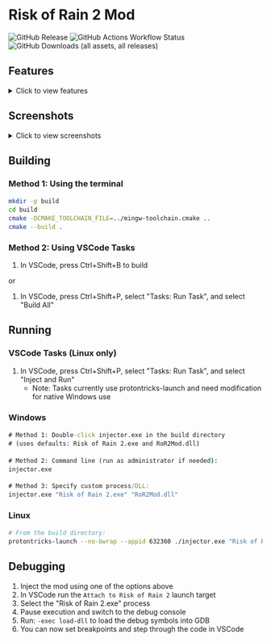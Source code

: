 # Risk of Rain 2 Mod
![GitHub Release](https://img.shields.io/github/v/release/albodin/RoR2Mod) ![GitHub Actions Workflow Status](https://img.shields.io/github/actions/workflow/status/albodin/RoR2Mod/build.yml) ![GitHub Downloads (all assets, all releases)](https://img.shields.io/github/downloads/albodin/RoR2Mod/total)

## Features
<details>
<summary>Click to view features</summary>

### Player Modifications
**Character Stats**
- Godmode
- Base move speed, damage, attack speed, crit, jump count
- Max health and armor
- Player level
- Skill cooldown overrides (Primary, Secondary, Utility, Special)

**Character Abilities**
- Teleport to cursor position
- Flight
- Deployable capacity override
- Block enemy forces and displacement effects

**Resources**
- Money
- Lunar coins
- Void coins

**Item Management**
- Complete item spawning system with all items
- Item protection (prevent removal/stealing)

**Huntress Enhancements**
- Tracking range and FOV modification
- Wall penetration for targeting
- Ignore breakables
- Targeting mode override (None, Distance, Angle, Distance + Angle)

### ESP
**Entity ESP**
- **Players/Enemies** Health bars, distance indicators, customizable colors, visibility tracking, tracelines
- **Teleporters** Multi-teleporter support

**Interactable ESP (Organized by Category)**
- Chests
- Shops & Printers
- Drones
- Shrines
- Barrels
- Item Pickups
- Portals
- Special (Newt Altars, Assessment Focus, Beacons, etc)

**ESP Features**
- Distance filtering for all categories
- Customizable colors and outlines
- Visibility indicators
- Hierarchical rendering system with configurable priority
- Real-time position updates for moving objects

### World Modifications
**Teleporter Control**
- Instant teleporter completion
- Instant holdout zone completion

**Portal Control**
- Force Blue Portal (Bazaar)
- Force Golden Portal (Gilded Coast)
- Force Celestial Portal (Moon)
- Force All Additional Portals

**World State**
- Stages cleared counter override
- Fixed time override
- Open expired timed chests

### Enemy Control
**Enemy Level Control**
- Monster team level override
- Lunar team level override
- Void team level override

**Enemy Spawning**
- Spawn any enemy type at crosshair
- Team selection (Player, Neutral, Monster, Lunar, Void)
- Spawn count control (1-100)
- Elite type selection with all variants
- Difficulty matching
- Item selection for spawned enemies

### Interactable Spawning
**Complete Spawning System**
- Spawn at player position or crosshair location
- All chests, drones, shrines, portals, and special objects

### Configuration & Customization
**Font System**
- Custom font loading support
- Font size controls for ESP elements
- Unicode character support

**Configuration Management**
- Multiple configuration profiles

</details>

## Screenshots
<details>
<summary>Click to view screenshots</summary>

![In-Game Menu](screens/ingame.png)

![Player Module](screens/player.png)

![ESP Module](screens/esp.png)

![Enemy Control](screens/enemies.png)

![Interactables](screens/interactables.png)

![World Module](screens/world.png)

![Configuration](screens/config.png)

</details>

## Building

### Method 1: Using the terminal
```bash
mkdir -p build
cd build
cmake -DCMAKE_TOOLCHAIN_FILE=../mingw-toolchain.cmake ..
cmake --build .
```

### Method 2: Using VSCode Tasks
1. In VSCode, press Ctrl+Shift+B to build

or

1. In VSCode, press Ctrl+Shift+P, select "Tasks: Run Task", and select "Build All"

## Running

### VSCode Tasks (Linux only)
1. In VSCode, press Ctrl+Shift+P, select "Tasks: Run Task", and select "Inject and Run"
   - Note: Tasks currently use protontricks-launch and need modification for native Windows use

### Windows
```cmd
# Method 1: Double-click injector.exe in the build directory
# (uses defaults: Risk of Rain 2.exe and RoR2Mod.dll)

# Method 2: Command line (run as administrator if needed):
injector.exe

# Method 3: Specify custom process/DLL:
injector.exe "Risk of Rain 2.exe" "RoR2Mod.dll"
```

### Linux
```bash
# From the build directory:
protontricks-launch --no-bwrap --appid 632360 ./injector.exe "Risk of Rain 2.exe" "Z:/path/to/RoR2Mod.dll"
```

## Debugging

1. Inject the mod using one of the options above
2. In VSCode run the `Attach to Risk of Rain 2` launch target
3. Select the "Risk of Rain 2.exe" process
4. Pause execution and switch to the debug console
5. Run: `-exec load-dll` to load the debug symbols into GDB
6. You can now set breakpoints and step through the code in VSCode
